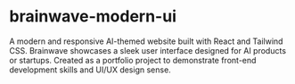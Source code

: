 # brainwave-modern-ui
A modern and responsive AI-themed website built with React and Tailwind CSS. Brainwave showcases a sleek user interface designed for AI products or startups. Created as a portfolio project to demonstrate front-end development skills and UI/UX design sense.
